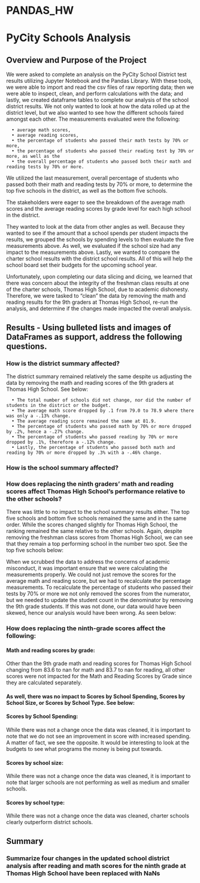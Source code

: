 # PANDAS_HW

# PyCity Schools Analysis

## Overview and Purpose of the Project
We were asked to complete an analysis on the PyCity School District test results utilizing Jupyter Notebook and the Pandas Library. With these tools, we were able to import and read the csv files of raw reporting data; then we were able to inspect, clean, and perform calculations with the data; and lastly, we created dataframe tables to complete our analysis of the school district results. We not only wanted to look at how the data rolled up at the district level, but we also wanted to see how the different schools faired amongst each other. The measurements evaluated were the following: 

      •	average math scores,
      •	average reading scores,
      •	the percentage of students who passed their math tests by 70% or more,
      •	the percentage of students who passed their reading test by 70% or more, as well as the
      •	the overall percentage of students who passed both their math and reading tests by 70% or more.

We utilized the last measurement, overall percentage of students who passed both their math and reading tests by 70% or more, to determine the top five schools in the district, as well as the bottom five schools. 

The stakeholders were eager to see the breakdown of the average math scores and the average reading scores by grade level for each high school in the district.

They wanted to look at the data from other angles as well. Because they wanted to see if the amount that a school spends per student impacts the results, we grouped the schools by spending levels to then evaluate the five measurements above. As well, we evaluated if the school size had any impact to the measurements above. Lastly, we wanted to compare the charter school results with the district school results. All of this will help the school board set their budgets for the upcoming school year.

Unfortunately, upon completing our data slicing and dicing, we learned that there was concern about the integrity of the freshman class results at one of the charter schools, Thomas High School, due to academic dishonesty. Therefore, we were tasked to “clean” the data by removing the math and reading results for the 9th graders at Thomas High School, re-run the analysis, and determine if the changes made impacted the overall analysis. 

## Results - Using bulleted lists and images of DataFrames as support, address the following questions.

### How is the district summary affected?

The district summary remained relatively the same despite us adjusting the data by removing the math and reading scores of the 9th graders at Thomas High School. See below:
 
      •	The total number of schools did not change, nor did the number of students in the district or the budget.
      •	The average math score dropped by .1 from 79.0 to 78.9 where there was only a -.13% change.
      •	The average reading score remained the same at 81.9.
      •	The percentage of students who passed math by 70% or more dropped by .2%, hence a -.27% change.
      •	The percentage of students who passed reading by 70% or more dropped by .1%, therefore a -.12% change.
      •	Lastly, the percentage of students who passed both math and reading by 70% or more dropped by .3% with a -.46% change. 

### How is the school summary affected? 

### How does replacing the ninth graders’ math and reading scores affect Thomas High School’s performance relative to the other schools?

There was little to no impact to the school summary results either. The top five schools and bottom five schools remained the same and in the same order. While the scores changed slightly for Thomas High School, the ranking remained the same relative to the other schools.  Again, despite removing the freshman class scores from Thomas High School, we can see that they remain a top performing school in the number two spot. See the top five schools below:

When we scrubbed the data to address the concerns of academic misconduct, it was important ensure that we were calculating the measurements properly. We could not just remove the scores for the average math and reading score, but we had to recalculate the percentage measurements. To recalculate the percentage of students who passed their tests by 70% or more we not only removed the scores from the numerator, but we needed to update the student count in the denominator by removing the 9th grade students. If this was not done, our data would have been skewed, hence our analysis would have been wrong. As seen below: 

### How does replacing the ninth-grade scores affect the following:

#### Math and reading scores by grade:

Other than the 9th grade math and reading scores for Thomas High School changing from 83.6 to nan for math and 83.7 to nan for reading, all other scores were not impacted for the Math and Reading Scores by Grade since they are calculated separately. 

#### As well, there was no impact to Scores by School Spending, Scores by School Size, or Scores by School Type. See below:

#### Scores by School Spending:
While there was not a change once the data was cleaned, it is important to note that we do not see an improvement in score with increased spending. A matter of fact, we see the opposite. It would be interesting to look at the budgets to see what programs the money is being put towards.
 
#### Scores by school size:
While there was not a change once the data was cleaned, it is important to note that larger schools are not performing as well as medium and smaller schools. 
 
#### Scores by school type:
While there was not a change once the data was cleaned, charter schools clearly outperform district schools.


## Summary
### Summarize four changes in the updated school district analysis after reading and math scores for the ninth grade at Thomas High School have been replaced with NaNs

